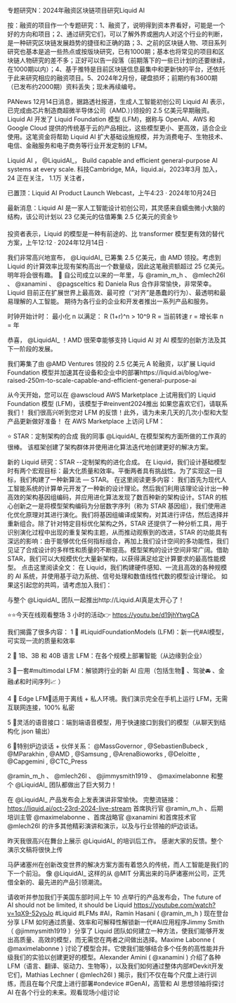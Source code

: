 专题研究N：2024年融资区块链项目研究Liquid AI

按：融资的项目作一个专题研究：1、融资了，说明得到资本界看好，可能是一个好的方向和项目；2、通过研究它们，可以了解外界或圈内人对这个行业的判断，是一种研究区块链发展趋势的捷径和正确的路；3、之前的区块链人物、项目系列研究也基本是追一些热点或按版块研究，已有1000期；基本也将常见的项目和区块链人物研究的差不多；正好可以告一段落（前期落下的一些已计划的还要继续，在1000期以内）；4、基于推特是目前区块链信息最集中和更新快的平台，还依托于此来研究相应的融资项目。5、2024年2月份，硬盘损坏；前期约有3600期（已发布约2000期）资料丢失；现未再续编号。

PANews 12月14日消息，据路透社报道，生成人工智能初创公司 Liquid AI 表示，已完成由芯片制造商超微半导体公司（AMD.）)领投的 2.5 亿美元早期融资。Liquid AI 开发了 Liquid Foundation 模型 (LFM)，据称与 OpenAI、AWS 和 Google Cloud 提供的传统基于云的产品相比，这些模型更小、更高效，适合企业使用。这笔资金将帮助 Liquid AI 扩大基础设施规模，并为消费电子、生物技术、电信、金融服务和电子商务等行业开发定制的 LFM。

Liquid AI
，
@LiquidAI_，
Build capable and efficient general-purpose AI systems at every scale.
科技Cambridge, MA，liquid.ai，2023年3月 加入，
24 正在关注，
1.1万 关注者，


已置顶：Liquid AI Product Launch Webcast，上午4:23 · 2024年10月24日

最新消息：Liquid AI 是一家人工智能设计初创公司，其灵感来自蠕虫微小大脑的结构，该公司计划以 23 亿美元的估值筹集 2.5 亿美元的资金🪱

投资者表示，Liquid 的模型是一种有前途的、比 transformer 模型更有效的替代方案，上午12:12 · 2024年12月14日
·

我们非常高兴地宣布， 
@LiquidAI_
已筹集 2.5 亿美元，由 AMD 领投。考虑到 Liquid 的计算效率比现有架构高出一个数量级，因此这笔融资额超过 25 亿美元。明年将会很有趣。 🌊
自公司成立以来的一年里，与
@ramin_m_h
 、 
@mlech26l
 、 
@xanamini
 、 
@pagsceltics
和 Daniela Rus 合作非常愉快，非常荣幸。
Liquid 目前正在扩展世界上最高效、最可控（“对齐”是愚蠢的行为）、最透明和最易理解的人工智能。
期待为各行业的企业和开发者推出一系列产品和服务。 

时钟开始计时：
最小化 n 以满足：
R (1+r)^n > 10^9
R = 当前转速
r = 增长率
n = 年

恭喜， 
@LiquidAI_
 ！AMD 很荣幸能够支持 Liquid AI 对 AI 模型的创新方法及其下一阶段的发展。

我们筹集了由
@AMD
 Ventures 领投的 2.5 亿美元 A 轮融资，以扩展 Liquid Foundation 模型并加速其在设备和企业中的部署https://liquid.ai/blog/we-raised-250m-to-scale-capable-and-efficient-general-purpose-ai

从今天开始，您可以在
@awscloud
 AWS Marketplace 上试用我们的 Liquid Foundation 模型 (LFM)，该模型于#reinvent2024推出
如果您喜欢它们，请联系我们！
我们很高兴听到您对 LFM 的反馈！此外，请为未来几天的几次小型和大型产品更新做好准备！
在 AWS Marketplace 上访问 LFM：

⭐ STAR：定制架构的合成
我的同事
@LiquidAI_
在模型架构方面所做的工作真的很棒。
该框架创建了架构群体并使用进化算法迭代地创建更好的解决方案。

新的 Liquid 研究：STAR --定制架构的进化合成。
在 Liquid，我们设计基础模型时有两个宏观目标：最大化质量和效率。平衡两者具有挑战性。为了实现这一目标，我们构建了一种新算法 — STAR。
在这里阅读更多内容：
我们首先为现代人工智能系统的计算单元开发了一种新的设计理论。然后我们利用该理论设计出一种高效的架构基因组编码，并应用进化算法发现了数百种新的架构设计。STAR 的核心创新之一是将模型架构编码为分层数字序列（称为 STAR 基因组），我们使用进化优化原理对其进行演化。我们将基因组编译成架构，对其进行评估，然后选择并重新组合。除了针对特定目标优化架构之外，STAR 还提供了一种分析工具，用于识别演化过程中出现的重复架构主题，从而推动观察到的改进，STAR 的功能具有深远的影响：由于能够优化任何指标组合，再加上我们设计空间的多功能性，我们见证了合成设计的多样性和质量的不断提高。模型架构的设计空间非常广阔。借助 STAR，我们可以大规模优化大量新架构，以获得满足给定计算要求的最高性能模型。
点击这里阅读全文：
在 Liquid，我们构建硬件感知、一流且高效的各种规模的 AI 系统，并使用基于动力系统、信号处理和数值线性代数的模型设计理论。
如果这引起您的共鸣，请考虑加入我们：

与整个
@LiquidAI_
团队一起推出http://Liquid.AI真是太开心了！

⭐️⭐️今天在线观看整场 3 小时的活动👉 https://youtu.be/d19jhYtwgCA

我们揭露了很多内容：
1 ⃣ #LiquidFoundationModels (LFM)：新一代#AI模型，可实现一流的质量和效率

2 ⃣ 1B、3B 和 40B 语言 LFM：在各个规模上部署智能（从边缘到企业）

3 ⃣一套#multimodal LFM：解锁跨行业的新 AI 应用（包括生物🧬 、驾驶🚘 、金融💰和时间序列📈 ）

4 ⃣ Edge LFM：适用于离线 + 私人环境。我们演示完全在手机上运行 LFM，无需互联网连接，100% 私密

5 ⃣灵活的语音接口：端到端语音模型，用于快速接口到我们的模型（从聊天到结构化 json 输出）

6 ⃣特别炉边谈话 + 伙伴关系： 
@MassGovernor
 , 
@SebastienBubeck
 , 
@MParakhin
 , 
@AMD
 , 
@Samsung
 , 
@ArenaBioworks
 , 
@Deloitte
 , 
@Capgemini
 , 
@CTC_Press


@ramin_m_h
 、 
@mlech26l
 、 
@jimmysmith1919
 、 
@maximelabonne
和整个
@LiquidAI_
团队都做出了巨大努力！

在
@LiquidAI_
产品发布会上发表演讲非常愉快。
完整流链接： https://liquid.ai/oct-23rd-2024-live-stream
首席执行官
@ramin_m_h
 、后期培训主管
@maximelabonne
 、首席战略官
@xanamini
和首席技术官
@mlech26l
的许多其他精彩演讲和演示，以及与行业领袖的炉边谈话。

昨天我很高兴在舞台上展示
@LiquidAI_
的培训后工作。
感谢大家的反馈。整个演示文稿将很快上传

马萨诸塞州在创新改变世界的解决方案方面有着悠久的传统，而人工智能是我们的下一个前沿。
像
@LiquidAI_
这样的从
@MIT
分离出来的马萨诸塞州公司，正凭借全新的、最先进的产品引领潮流。

请收听并参加我们于美国东部时间上午 10 点举行的产品发布会，The future of AI should not be limited, it should be Liquid https://youtube.com/watch?v=1qX9-52yoJo  #Liquid #LFMs #AI，Ramin Hasani ( 
@ramin_m_h
 ) 现在登台分享 LFM 如何通过质量、效率和可解释性解锁新一代#AI应用程序Jimmy Smith（ 
@jimmysmith1919
 ）分享了 Liquid 团队如何建立一种方法，使我们能够开发出高质量、高效的模型，而无需您在两者之间做出选择。Maxime Labonne ( 
@maximelabonne
 ) 讨论了模型合并。它使我们能够结合多个任务的高性能并升级我们的实验以创建更好的模型。Alexander Amini ( 
@xanamini
 ) 介绍了各种 LFM（语言、翻译、驱动力、生物等），以及我们如何通过整体内部#Devkit开发它们，Mathias Lechner ( 
@mlech26l
 ) 揭示，我们不仅在每个尺度上进行训练，而且在每个尺度上进行部署#ondevice #GenAI，高管和 AI 思想领袖将探讨 AI 在各个行业的未来。观看现场小组讨论